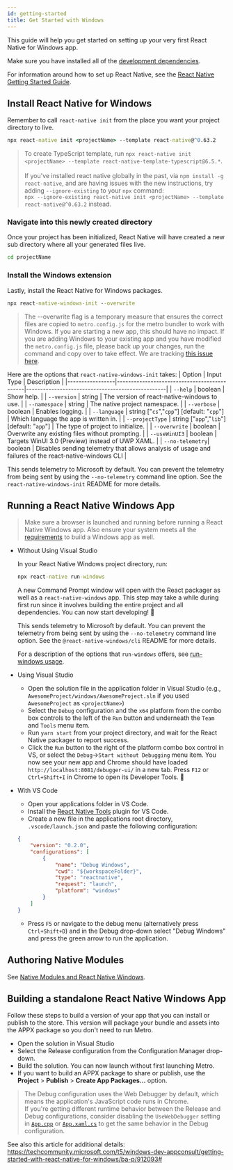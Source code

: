 ```yaml
---
id: getting-started
title: Get Started with Windows
---
```


This guide will help you get started on setting up your very first React Native for Windows app.

Make sure you have installed all of the [development dependencies](rnw-dependencies.md).

For information around how to set up React Native, see the [React Native Getting Started Guide](https://reactnative.dev/docs/getting-started).

## Install React Native for Windows

Remember to call `react-native init` from the place you want your project directory to live.

```bat
npx react-native init <projectName> --template react-native@^0.63.2
```
>To create TypeScript template, run `npx react-native init <projectName> --template react-native-template-typescript@6.5.*`.<br><br>
> If you've installed react native globally in the past, via `npm install -g react-native`, and are having issues with the new instructions, try adding `--ignore-existing` to your `npx` command:<br>
> `npx --ignore-existing react-native init <projectName> --template react-native@^0.63.2` instead.

### Navigate into this newly created directory

Once your project has been initialized, React Native will have created a new sub directory where all your generated files live.

```bat
cd projectName
```

### Install the Windows extension

Lastly, install the React Native for Windows packages.

```bat
npx react-native-windows-init --overwrite
```

> The --overwrite flag is a temporary measure that ensures the correct files are copied to `metro.config.js` for the metro bundler to work with Windows. If you are starting a new app, this should have no impact. If you are adding Windows to your existing app and you have modified the `metro.config.js` file, please back up your changes, run the command and copy over to take effect. We are tracking [this issue here](https://github.com/microsoft/react-native-windows/issues/4698).

Here are the options that `react-native-windows-init` takes:
| Option          | Input Type                                  | Description                                      |
|-----------------|---------------------------------------------|--------------------------------------------------|
| `--help`        | boolean                                     | Show help.                                       |
| `--version`     | string                                      | The version of react-native-windows to use.      |
| `--namespace`   | string                                      | The native project namespace.                    | 
| `--verbose`     | boolean                                     | Enables logging.                                 |
| `--language`    | string ["`cs`","`cpp`"] [default: "`cpp`"]  | Which language the app is written in.            |
| `--projectType` | string ["`app`","`lib`"] [default: "`app`"] | The type of project to initialize.               |
| `--overwrite`   | boolean                                     | Overwrite any existing files without prompting.  |
| `--useWinUI3`   | boolean                                     | Targets WinUI 3.0 (Preview) instead of UWP XAML. |
| `--no-telemetry`| boolean                                     | Disables sending telemetry that allows analysis of usage and failures of the react-native-windows CLI |

This sends telemetry to Microsoft by default. You can prevent the telemetry from being sent by using the `--no-telemetry` command line option. See the `react-native-windows-init` README for more details.

## Running a React Native Windows App

> Make sure a browser is launched and running before running a React Native Windows app.
> Also ensure your system meets all the [requirements](rnw-dependencies.md) to build a Windows app as well.

- Without Using Visual Studio

  In your React Native Windows project directory, run:

  ```bat
  npx react-native run-windows
  ```

  A new Command Prompt window will open with the React packager as well as a `react-native-windows` app. This step may take a while during first run since it involves building the entire project and all dependencies. You can now start developing! :tada:

  This sends telemetry to Microsoft by default. You can prevent the telemetry from being sent by using the `--no-telemetry` command line option. See the `@react-native-windows/cli` README for more details.
  
  For a description of the options that `run-windows` offers, see [run-windows usage](https://github.com/microsoft/react-native-windows/blob/master/packages/@react-native-windows/cli/README.md#usage).
  
- Using Visual Studio

  - Open the solution file in the application folder in Visual Studio (e.g., `AwesomeProject/windows/AwesomeProject.sln` if you used `AwesomeProject` as `<projectName>`)
  - Select the `Debug` configuration and the `x64` platform from the combo box controls to the left of the `Run` button and underneath the `Team` and `Tools` menu item.
  - Run `yarn start` from your project directory, and wait for the React Native packager to report success.
  - Click the `Run` button to the right of the platform combo box control in VS, or select the `Debug`->`Start without Debugging` menu item. You now see your new app and Chrome should have loaded `http://localhost:8081/debugger-ui/` in a new tab. Press `F12` or `Ctrl+Shift+I` in Chrome to open its Developer Tools. :tada:

- With VS Code
  - Open your applications folder in VS Code.
  - Install the [React Native Tools](https://marketplace.visualstudio.com/items?itemName=msjsdiag.vscode-react-native) plugin for VS Code.
  - Create a new file in the applications root directory, `.vscode/launch.json` and paste the following configuration:
  ```json
  {
      "version": "0.2.0",
      "configurations": [
          {
              "name": "Debug Windows",
              "cwd": "${workspaceFolder}",
              "type": "reactnative",
              "request": "launch",
              "platform": "windows"
          }
      ]
  }
  ```
  - Press `F5` or navigate to the debug menu (alternatively press `Ctrl+Shift+D`) and in the Debug drop-down select "Debug Windows" and press the green arrow to run the application.

## Authoring Native Modules

See [Native Modules and React Native Windows](native-modules.md).

## Building a standalone React Native Windows App

Follow these steps to build a version of your app that you can install or publish to the store. This version will package your bundle and assets into the APPX package so you don't need to run Metro.

- Open the solution in Visual Studio
- Select the Release configuration from the Configuration Manager drop-down.
- Build the solution. You can now launch without first launching Metro.
- If you want to build an APPX package to share or publish, use the **Project** > **Publish** > **Create App Packages...** option.

> The Debug configuration uses the Web Debugger by default, which means the application's JavaScript code runs in Chrome.<br>
> If you're getting different runtime behavior between the Release and Debug configurations, consider disabling the `UseWebDebugger` setting in [`App.cpp`](https://github.com/microsoft/react-native-windows/blob/6b415659aa017dbc41e3f28e817fb768a8e80435/vnext/template/cpp-app/src/App.cpp#L30) or [`App.xaml.cs`](https://github.com/microsoft/react-native-windows/blob/6b415659aa017dbc41e3f28e817fb768a8e80435/vnext/template/cs-app/src/App.xaml.cs#L20) to get the same behavior in the Debug configuration.

See also this article for additional details: https://techcommunity.microsoft.com/t5/windows-dev-appconsult/getting-started-with-react-native-for-windows/ba-p/912093#
</body>
</html>
